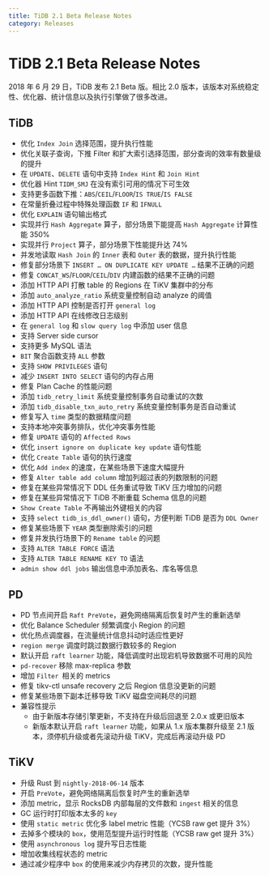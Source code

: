 ```yaml
---
title: TiDB 2.1 Beta Release Notes
category: Releases
---
```


# TiDB 2.1 Beta Release Notes

2018 年 6 月 29 日，TiDB 发布 2.1 Beta 版。相比 2.0 版本，该版本对系统稳定性、优化器、统计信息以及执行引擎做了很多改进。

## TiDB

- 优化 `Index Join` 选择范围，提升执行性能
- 优化关联子查询，下推 Filter 和扩大索引选择范围，部分查询的效率有数量级的提升
- 在 `UPDATE`、`DELETE` 语句中支持 `Index Hint` 和 `Join Hint`
- 优化器 Hint `TIDM_SMJ` 在没有索引可用的情况下可生效
- 支持更多函数下推：`ABS`/`CEIL`/`FLOOR`/`IS TRUE`/`IS FALSE`
- 在常量折叠过程中特殊处理函数 `IF` 和 `IFNULL`
- 优化 `EXPLAIN` 语句输出格式
- 实现并行 `Hash Aggregate` 算子，部分场景下能提高 `Hash Aggregate` 计算性能 350%
- 实现并行 `Project` 算子，部分场景下性能提升达 74%
- 并发地读取 `Hash Join` 的 `Inner` 表和 `Outer` 表的数据，提升执行性能
- 修复部分场景下 `INSERT … ON DUPLICATE KEY UPDATE …` 结果不正确的问题
- 修复 `CONCAT_WS`/`FLOOR`/`CEIL`/`DIV` 内建函数的结果不正确的问题
- 添加 HTTP API 打散 table 的 Regions 在 TiKV 集群中的分布
- 添加 `auto_analyze_ratio` 系统变量控制自动 analyze 的阈值
- 添加 HTTP API 控制是否打开 `general log`
- 添加 HTTP API 在线修改日志级别
- 在 `general log` 和 `slow query log`  中添加 user 信息
- 支持 Server side cursor
- 支持更多 MySQL 语法
- `BIT` 聚合函数支持 `ALL` 参数
- 支持 `SHOW PRIVILEGES` 语句
- 减少 `INSERT INTO SELECT` 语句的内存占用
- 修复 Plan Cache 的性能问题
- 添加 `tidb_retry_limit` 系统变量控制事务自动重试的次数
- 添加 `tidb_disable_txn_auto_retry` 系统变量控制事务是否自动重试
- 修复写入 `time` 类型的数据精度问题
- 支持本地冲突事务排队，优化冲突事务性能
- 修复 `UPDATE` 语句的 `Affected Rows` 
- 优化 `insert ignore on duplicate key update` 语句性能
- 优化 `Create Table` 语句的执行速度
- 优化 `Add index` 的速度，在某些场景下速度大幅提升
- 修复 `Alter table add column` 增加列超过表的列数限制的问题 
- 修复在某些异常情况下 DDL 任务重试导致 TiKV 压力增加的问题
- 修复在某些异常情况下 TiDB 不断重载 Schema 信息的问题
- `Show Create Table` 不再输出外键相关的内容
- 支持 `select tidb_is_ddl_owner()` 语句，方便判断 TiDB 是否为 `DDL Owner`
- 修复某些场景下 `YEAR` 类型删除索引的问题
- 修复并发执行场景下的 `Rename table` 的问题
- 支持 `ALTER TABLE FORCE` 语法
- 支持 `ALTER TABLE RENAME KEY TO` 语法
- `admin show ddl jobs` 输出信息中添加表名、库名等信息

## PD

- PD 节点间开启 `Raft PreVote`，避免网络隔离后恢复时产生的重新选举
- 优化 Balance Scheduler 频繁调度小 Region 的问题
- 优化热点调度器，在流量统计信息抖动时适应性更好
- `region merge` 调度时跳过数据行数较多的 Region
- 默认开启 `raft learner` 功能，降低调度时出现宕机导致数据不可用的风险
- `pd-recover` 移除 max-replica 参数
- 增加 `Filter `相关的 metrics
- 修复 tikv-ctl unsafe recovery 之后 Region 信息没更新的问题
- 修复某些场景下副本迁移导致 TiKV 磁盘空间耗尽的问题
- 兼容性提示
    - 由于新版本存储引擎更新，不支持在升级后回退至 2.0.x 或更旧版本
    - 新版本默认开启 `raft learner` 功能，如果从 1.x 版本集群升级至 2.1 版本，须停机升级或者先滚动升级 TiKV，完成后再滚动升级 PD

## TiKV

- 升级 Rust 到 `nightly-2018-06-14` 版本
- 开启 `PreVote`，避免网络隔离后恢复时产生的重新选举
- 添加 metric，显示 RocksDB 内部每层的文件数和 `ingest` 相关的信息
- GC 运行时打印版本太多的 `key`
- 使用 `static metric` 优化多 label metric 性能（YCSB raw get 提升 3%）
- 去掉多个模块的 `box`，使用范型提升运行时性能（YCSB raw get 提升 3%）
- 使用 `asynchronous log` 提升写日志性能
- 增加收集线程状态的 metric
- 通过减少程序中 `box` 的使用来减少内存拷贝的次数，提升性能
